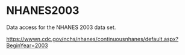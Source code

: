 # NHANES2003
Data access for the NHANES 2003 data set.

https://wwwn.cdc.gov/nchs/nhanes/continuousnhanes/default.aspx?BeginYear=2003
